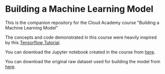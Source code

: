 # Building a Machine Learning Model
This is the companion repository for the Cloud Academy course "Building a Machine Learning Model"

The concepts and code demonstrated in this course were heavily inspired by this [Tensorflow Tutorial](https://www.tensorflow.org/tutorials/keras/regression).

You can download the Jupyter notebook created in the course from [here](https://raw.githubusercontent.com/cloudacademy/gcp-building-a-ml-model/main/MPG%20Demo.ipynb).

You can download the original raw dataset used for building the model from [here](https://raw.githubusercontent.com/cloudacademy/gcp-building-a-ml-model/main/car-data.csv).